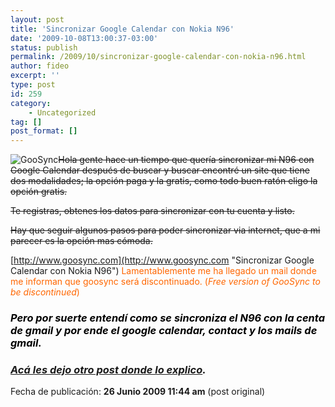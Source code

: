 ```yaml
---
layout: post
title: 'Sincronizar Google Calendar con Nokia N96'
date: '2009-10-08T13:00:37-03:00'
status: publish
permalink: /2009/10/sincronizar-google-calendar-con-nokia-n96.html
author: fideo
excerpt: ''
type: post
id: 259
category:
    - Uncategorized
tag: []
post_format: []
---
```

![](https://www.goosync.com/images/goosync_logo.jpg "GooSync ")<span style="text-decoration: line-through;">Hola gente hace un tiempo que quería sincronizar mi N96 con Google Calendar después de buscar y buscar encontré un site que tiene dos modalidades; la opción paga y la gratis, como todo buen ratón eligo la opción gratis.</span>

<span style="text-decoration: line-through;">Te registras, obtenes los datos para sincronizar con tu cuenta y listo.</span>

<span style="text-decoration: line-through;">Hay que seguir algunos pasos para poder sincronizar via internet, que a mi parecer es la opción mas cómoda.</span>

[http://www.goosync.com](http://www.goosync.com "Sincronizar Google Calendar con Nokia N96") <span style="color: #ff6600;">Lamentablemente me ha llegado un mail donde me informan que goosync será discontinuado. (*Free version of GooSync to be discontinued*)</span>

### <span style="color: #ff6600;">*<span style="color: #000000;">**Pero por suerte entendí como se sincroniza el N96 con la centa de gmail y por ende el google calendar, contact y los mails de gmail.**</span>*</span>

### <span style="color: #ff6600;">*<span style="color: #000000;">**[Acá les dejo otro post donde lo explico](http://www.fideox.com.ar/2010/01/18/sincronizar-n96-con-google-calendar-y-contactos/ "Sincronizar Google con Nokia N96").** </span>*</span>

<span id="timestamp">Fecha de publicación: **26 Junio 2009 11:44 am** (post original)  
</span>
